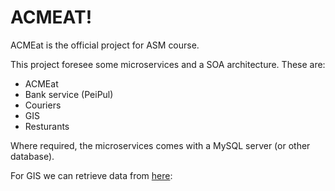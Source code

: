 # ACMEAT!

ACMEat is the official project for ASM course.

This project foresee some microservices and a SOA architecture. These are:

- ACMEat
- Bank service (PeiPul)
- Couriers
- GIS
- Resturants

Where required, the microservices comes with a MySQL server (or other database).

For GIS we can retrieve data from [here](https://github.com/MatteoHenryChinaski/Comuni-Italiani-2018-Sql-Json-excel):